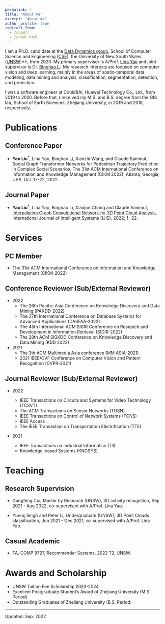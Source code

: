 ```yaml
---
permalink: /
title: "About me"
excerpt: "About me"
author_profile: true
redirect_from: 
  - /about/
  - /about.html
---
```

I am a Ph.D. candidate at the [Data Dynamics group](http://insdata.org/), School of Computer Science and Engineering ([CSE](https://www.unsw.edu.au/engineering/our-schools/computer-science-and-engineering)), the University of New South Wales ([UNSW](https://www.unsw.edu.au/))**, from 2020. 
My primary supervisor is A/Prof. [Lina Yao](https://www.linayao.com/) and joint supervisor is Dr. [Binghao Li](https://www.unsw.edu.au/staff/binghao-li). My research interests are focused on computer vision and deep learning, mainly in the areas of spatio-temporal data modeling, data mining and analysis, classification, segmentation, detection, and prediction.

I was a software engineer at Could&AI, Huawei Technology Co., Ltd., from 2019 to 2020.
Before that, I received my M.S. and B.S. degree from the GIS lab, School of Earth Sciences, Zhejiang University, in 2019 and 2016, respectively.


Publications
======

Conference Paper
------
* **Yao Liu<sup>*</sup>**, Lina Yao, Binghao Li, Xianzhi Wang, and Claude Sammut, Social Graph Transformer Networks for Pedestrian Trajectory Prediction in Complex Social Scenarios. The 31st ACM International Conference on Information and Knowledge Management (CIKM 2022), Atlanta, Georgia, USA, Oct. 17-22, 2022.

Journal Paper
------
* **Yao Liu<sup>*</sup>**, Lina Yao, Binghao Li, Xiaojun Chang and Claude Sammut, [Interpolation Graph Convolutional Network for 3D Point Cloud Analysis](https://doi.org/10.1002/int.23087), International Journal of Intelligent Systems (IJIS), 2022; 1- 22.

Services
======

PC Member
------
* The 31st ACM International Conference on Information and Knowledge Management (CIKM-2022) <!-- *6 -->

Conference Reviewer (Sub/External Reviewer)
------
* 2022 
  * The 26th Pacific-Asia Conference on Knowledge Discovery and Data Mining (PAKDD-2022) <!-- *2 -->
  * The 27th International Conference on Database Systems for Advanced Applications (DASFAA-2022) <!-- *1 -->
  * The 45th International ACM SIGIR Conference on Research and Development in Information Retrieval (SIGIR-2022) <!-- *1 --> <!-- ln -->
  * The 28th ACM SIGKDD Conference on Knowledge Discovery and Data Mining (KDD 2022) <!-- *2 -->
* 2021 
  * The 3th ACM Multimedia Asia conference (MM ASIA-2021)  <!-- *2 --> <!-- ln -->
  * 2021 IEEE/CVF Conference on Computer Vision and Pattern Recognition (CVPR-2021) <!-- *1 --> <!-- ln -->


Journal Reviewer (Sub/External Reviewer)
------
* 2022 
  * IEEE Transactions on Circuits and Systems for Video Technology (TCSVT)  <!-- *1 --> <!-- ln -->
  * The ACM Transactions on Sensor Networks (TOSN) <!-- *2 -->
  * IEEE Transactions on Control of Network Systems (TCNS) <!-- *1 --> <!-- wr -->
  * IEEE Access <!-- *1 --> <!-- wr -->
  * The IEEE Transaction on Transportation Electrification (TTE)  <!-- *1 --> <!-- wr -->

* 2021 
  * IEEE Transactions on Industrial Informatics (TII) <!-- *1 --> <!-- wr -->
  * Knowledge-based Systems (KNOSYS) <!-- *2 -->
 

<!-- ################## -->
Teaching
======

Research Supervision
------
* Gangfeng Cui, Master by Research (UNSW), 3D activity recognition, Sep 2021 - Aug 2022, co-supervised with A/Prof. Lina Yao.

* Yuvraj Singh and Peter Li, Undergraduate (UNSW), 3D Point Clouds classification, Jun 2021 - Dec 2021, co-supervised with A/Prof. Lina Yao.

Casual Academic
------
* TA, COMP 9727, Recommender Systems, 2022 T2, UNSW.


<!-- ################## -->
<!--
Academic Exchange
======
* Aug 2018, Harvard University, Boston, USA.
* Jul 2015, Tamkang University, Taipei, China.
-->

<!-- ################## -->
Awards and Scholarship
======
* UNSW Tuition Fee Scholarship 2020-2024
* Excellent Postgraduate Student’s Award of Zhejiang University (M.S. Period)
* Outstanding Graduates of Zhejiang University (B.S. Period)
<!--
* Ph.D. Period
  * UNSW International Postgraduate Research Stipend 2020-2024
  * UNSW Tuition Fee Scholarship 2020-2024
* M.S. Period
  * **Excellent Postgraduate Student’s Award of Zhejiang University (M.S. Period)**
  * Graduate of Merit/Triple A Graduate of Zhejiang University (2017-2018)
  * Outstanding Graduate Leader Award of Zhejiang University (2017-2018)
  * Kwang-Hua Scholarship of Zhejiang University (2017-2018)
  * Award of Honor for Graduate of Zhejiang University (2016-2017, 2017-2018)
* B.S. Period
  * **Outstanding Graduates of Zhejiang University (B.S. Period)**
  * Thrid-Class Scholarship for Outstanding Student of Zhejiang University (2014-2015)
  * Thrid-Class Scholarship for Outstanding Merits of Zhejiang University (2014-2015)
  * Excellent Students Awards of Zhejiang University (2013-2014)
  * Second-Class Scholarship for Outstanding Student of Zhejiang University (2013-2014)
  * Second-Class Scholarship for Outstanding Merits of Zhejiang University (2013-2014)
  * Outstanding Student Leader Awards of Zhejiang University (2012-2013, 2014-2015)
  * Excellent Social Practice Scholarship of Zhejiang University (2012-2013)
-->



<!-- ################## -->
------
Updated: Sep. 2022

